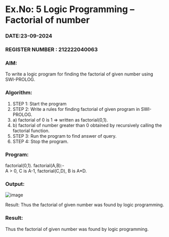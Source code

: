 # Ex.No: 5   Logic Programming – Factorial of number   
### DATE:23-09-2024                                                                           
### REGISTER NUMBER : 212222040063
### AIM: 
To  write  a logic program for finding the factorial of given number using SWI-PROLOG. 
### Algorithm:
1. STEP 1: Start the program
2. STEP 2:  Write a rules for finding factorial of given program in SWI-PROLOG.
3.   a)	factorial of 0 is 1 => written as factorial(0,1).
4.   b)	factorial of number greater than 0 obtained by recursively calling the factorial    function.
5. STEP 3: Run the program  to find answer of  query.
6. STEP 4: Stop the program.

### Program:
factorial(0,1).
factorial(A,B):-  
           A > 0, 
           C is A-1,
           factorial(C,D),
           B is A*D.



### Output:
![image](https://github.com/user-attachments/assets/b8a63a89-054c-4846-a58c-6693b896bb7d)

Result:
Thus the factorial of given number was found by logic programming.



### Result:
Thus the factorial of given number was found by logic programming. 
